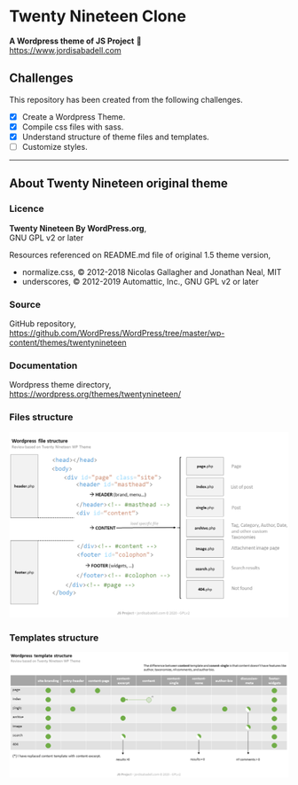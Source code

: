 # Twenty Nineteen Clone
**A Wordpress theme of JS Project** :rocket:  
https://www.jordisabadell.com

## Challenges
This repository has been created from the following challenges.

- [x] Create a Wordpress Theme.
- [x] Compile css files with sass.
- [x] Understand structure of theme files and templates.
- [ ] Customize styles. 

---

## About Twenty Nineteen original theme

### Licence
**Twenty Nineteen By WordPress.org**,  
GNU GPL v2 or later  
  
Resources referenced on README.md file of original  1.5 theme version,
* normalize.css, © 2012-2018 Nicolas Gallagher and Jonathan Neal, MIT
* underscores, © 2012-2019 Automattic, Inc., GNU GPL v2 or later

### Source
GitHub repository,  
https://github.com/WordPress/WordPress/tree/master/wp-content/themes/twentynineteen

### Documentation
Wordpress theme directory,  
https://wordpress.org/themes/twentynineteen/

### Files structure

![Image description](/docs/wordpress-file-structure-diagram.png)

### Templates structure

![Image description](/docs/wordpress-template-structure-diagram.png)
